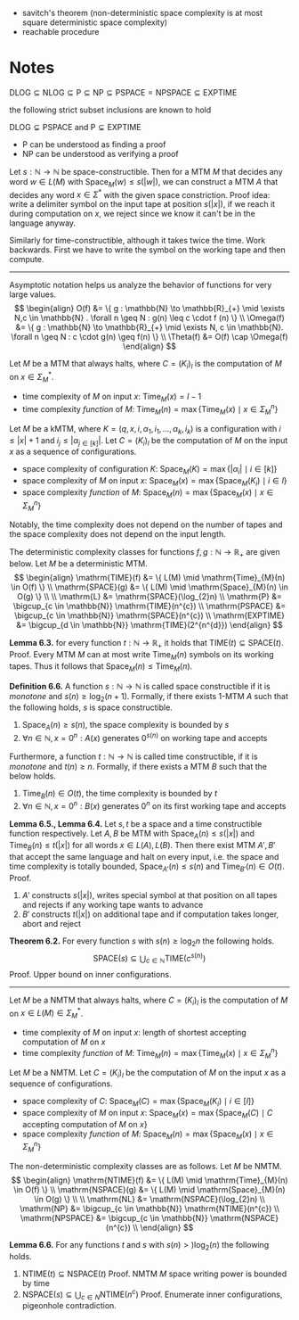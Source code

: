 
- savitch's theorem (non-deterministic space complexity is at most square deterministic space complexity)
- reachable procedure

# Notes

$\mathrm{DLOG} \subseteq \mathrm{NLOG} \subseteq \mathrm{P} \subseteq \mathrm{NP} \subseteq \mathrm{PSPACE} = \mathrm{NPSPACE} \subseteq \mathrm{EXPTIME}$

the following strict subset inclusions are known to hold

$\mathrm{DLOG} \subsetneq \mathrm{PSPACE}$ and $\mathrm{P} \subsetneq \mathrm{EXPTIME}$

- $\mathrm{P}$ can be understood as finding a proof
- $\mathrm{NP}$ can be understood as verifying a proof



Let $s : \mathbb{N} \to \mathbb{N}$ be space-constructible. Then for a MTM $M$ that decides any word $w \in L(M)$ with $\mathrm{Space}_{M}(w) \leq s(|w|)$, we can construct a MTM $A$ that decides any word $x \in \Sigma^{*}$ with the given space constriction. Proof idea: write a delimiter symbol on the input tape at position $s(|x|)$, if we reach it during computation on $x$, we reject since we know it can't be in the language anyway.

Similarly for time-constructible, although it takes twice the time. Work backwards. First we have to write the symbol on the working tape and then compute.

___

Asymptotic notation helps us analyze the behavior of functions for very large values.
$$
\begin{align}
O(f) &= \{ g : \mathbb{N} \to \mathbb{R}_{+} \mid \exists N,c \in \mathbb{N} . \forall n \geq N : g(n) \leq c \cdot f (n) \} \\
\Omega(f) &= \{   g : \mathbb{N}  \to \mathbb{R}_{+} \mid \exists N, c \in \mathbb{N}. \forall n \geq N : c \cdot g(n) \geq f(n)  \} \\
\Theta(f) &= O(f) \cap \Omega(f)
\end{align}
$$


Let $M$ be a MTM that always halts, where $C = (K_{i})_{l}$ is the computation of $M$ on $x \in \Sigma_{M}^{*}$.

- time complexity of $M$ on input $x$:        $\mathrm{Time}_{M}(x) = l - 1$
- time complexity *function* of $M$:        $\mathrm{Time}_{M}(n) = \max\{ \mathrm{Time}_{M}(x) \mid x \in \Sigma_{M}^{n} \}$

Let $M$ be a kMTM, where $K = (q, x, i, \alpha_{1}, i_{1}, \dots, \alpha_{k}, i_{k})$ is a configuration with $i \leq |x| + 1$ and $i_{j} \leq |\alpha_{j \in [k]}|$. Let $C = (K_{i})_{l}$ be the computation of $M$ on the input $x$ as a sequence of configurations.

- space complexity of configuration $K$:    $\mathrm{Space}_{M}(K) = \max\{ |\alpha_{i}| \mid i \in [k] \}$
- space complexity of $M$ on input $x$:        $\mathrm{Space}_{M}(x) = \max\{ \mathrm{Space}_{M}(K_{i}) \mid i \in l \}$
- space complexity *function* of $M$:        $\mathrm{Space}_{M}(n) = \max\{ \mathrm{Space}_{M}(x) \mid x \in \Sigma_{M}^{n} \}$

Notably, the time complexity does not depend on the number of tapes and the space complexity does not depend on the input length.


The deterministic complexity classes for functions $f, g : \mathbb{N} \to \mathbb{R}_{+}$ are given below. Let $M$ be a deterministic MTM.
$$
\begin{align}
\mathrm{TIME}(f) &= \{  L(M) \mid \mathrm{Time}_{M}(n) \in O(f) \} \\
\mathrm{SPACE}(g) &= \{ L(M) \mid \mathrm{Space}_{M}(n) \in O(g) \} \\
 \\
\mathrm{L} &= \mathrm{SPACE}(\log_{2}n) \\
\mathrm{P} &=  \bigcup_{c \in \mathbb{N}} \mathrm{TIME}(n^{c}) \\
\mathrm{PSPACE} &= \bigcup_{c \in \mathbb{N}} \mathrm{SPACE}(n^{c}) \\
\mathrm{EXPTIME} &= \bigcup_{d \in \mathbb{N}} \mathrm{TIME}(2^{n^{d}})
\end{align}
$$

**Lemma 6.3.** for every function $t : \mathbb{N} \to \mathbb{R}_{+}$ it holds that $\mathrm{TIME}(t) \subseteq \mathrm{SPACE}(t)$. Proof. Every MTM $M$ can at most write $\mathrm{Time}_{M}(n)$ symbols on its working tapes. Thus it follows that $\mathrm{Space}_{M}(n) \leq \mathrm{Time}_{M}(n)$.


**Definition 6.6.** A function $s : \mathbb{N} \to \mathbb{N}$ is called space constructible if it is *monotone* and $s(n) \geq \log_{2}(n+1)$. Formally, if there exists 1-MTM $A$ such that the following holds, $s$ is space constructible.
1. $\mathrm{Space}_{A}(n) \geq s(n)$, the space complexity is bounded by $s$
2. $\forall n \in \mathbb{N}, x = 0^{n} : A(x) \text{ generates } 0^{s(n)} \text{ on working tape and accepts}$

Furthermore, a function $t : \mathbb{N} \to \mathbb{N}$ is called time constructible, if it is *monotone* and  $t(n) \geq n$. Formally, if there exists a MTM $B$ such that the below holds.
1. $\mathrm{Time}_{B}(n) \in O(t)$, the time complexity is bounded by $t$
2. $\forall n \in \mathbb{N}, x = 0^{n} : B(x) \text{ generates } 0^{n} \text{ on its first working tape and accepts}$

**Lemma 6.5., Lemma 6.4.** Let $s, t$ be a space and a time constructible function respectively. Let $A, B$ be MTM with $\mathrm{Space}_{A}(n) \leq s(|x|)$ and $\mathrm{Time}_{B}(n) \leq t(|x|)$ for all words $x \in L(A), L(B)$. Then there exist MTM $A', B'$ that accept the same language and halt on every input, i.e. the space and time complexity is totally bounded, $\mathrm{Space}_{A'}(n) \leq s(n)$ and $\mathrm{Time}_{B'}(n) \in O(t)$. Proof.
1. $A'$ constructs $s(|x|)$, writes special symbol at that position on all tapes and rejects if any working tape wants to advance
2. $B'$ constructs $t(|x|)$ on additional tape and if computation takes longer, abort and reject


**Theorem 6.2.** For every function $s$ with $s(n) \geq \log_{2}n$ the following holds.
$$
\mathrm{SPACE}(s) \subseteq \bigcup_{c \in \mathbb{N}} \mathrm{TIME}(c^{s(n)})
$$
Proof. Upper bound on inner configurations.

___

Let $M$ be a NMTM that always halts, where $C = (K_{i})_{l}$ is the computation of $M$ on $x \in L(M) \in \Sigma_{M}^{*}$.

- time complexity of $M$ on input $x$:        length of shortest accepting computation of $M$ on $x$
- time complexity *function* of $M$:        $\mathrm{Time}_{M}(n) = \max\{ \mathrm{Time}_{M}(x) \mid x \in \Sigma_{M}^{n} \}$

Let $M$ be a NMTM. Let $C = (K_{i})_{l}$ be the computation of $M$ on the input $x$ as a sequence of configurations.

- space complexity of $C$:                $\mathrm{Space}_{M}(C) = \max\{ \mathrm{Space}_{M}(K_{i}) \mid i \in [l] \}$
- space complexity of $M$ on input $x$:        $\mathrm{Space}_{M}(x) = \max\{ \mathrm{Space}_{M}(C) \mid C \text{ accepting computation of } M \text{ on } x \}$
- space complexity *function* of $M$:        $\mathrm{Space}_{M}(n) = \max\{ \mathrm{Space}_{M}(x) \mid x \in \Sigma_{M}^{n} \}$

The non-deterministic complexity classes are as follows. Let $M$ be NMTM.
$$
\begin{align}
\mathrm{NTIME}(f) &= \{ L(M) \mid \mathrm{Time}_{M}(n) \in O(f) \} \\
\mathrm{NSPACE}(g) &= \{ L(M) \mid \mathrm{Space}_{M}(n) \in O(g) \} \\
 \\
\mathrm{NL} &= \mathrm{NSPACE}(\log_{2}n) \\
\mathrm{NP} &= \bigcup_{c \in \mathbb{N}} \mathrm{NTIME}(n^{c}) \\
\mathrm{NPSPACE} &= \bigcup_{c \in \mathbb{N}} \mathrm{NSPACE}(n^{c}) \\
\end{align} 
$$

**Lemma 6.6.** For any functions $t$ and $s$ with $s(n) >) \log_{2}(n)$ the following holds.
1. $\mathrm{NTIME}(t) \subseteq \mathrm{NSPACE}(t)$ Proof. NMTM $M$ space writing power is bounded by time
2. $\mathrm{NSPACE}(s) \subseteq \bigcup_{c \in N} \mathrm{NTIME}(n^{c})$ Proof. Enumerate inner configurations, pigeonhole contradiction.


